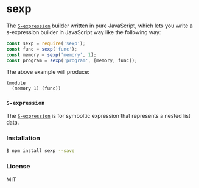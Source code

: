 # sexp

The [`S-expression`][] builder written in pure JavaScript, which lets you write a s-expression builder
in JavaScript way like the following way:

```js
const sexp = require('sexp');
const func = sexp('func');
const memory = sexp('memory', 1);
const program = sexp('program', [memory, func]);
```

The above example will produce:

```
(module 
  (memory 1) (func))
```

### `S-expression`

The [`S-expression`][] is for symboltic expression that represents a nested list data.

### Installation

```sh
$ npm install sexp --save
```

### License

MIT

[`S-expression`]: https://en.wikipedia.org/wiki/S-expression